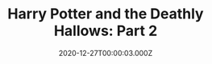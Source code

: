 ---
title: "Harry Potter and the Deathly Hallows: Part 2"
year: 2011
date: 2020-12-27T00:00:03.000Z
permalink: /almanac/movies/2020-12-27-harry-potter-and-the-deathly-hallows-part-2/index.html
link: https://letterboxd.com/rknightuk/film/harry-potter-and-the-deathly-hallows-part-2/6/
rating: 3
---